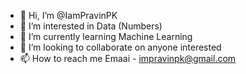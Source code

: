 - 👋 Hi, I’m @IamPravinPK
- 👀 I’m interested in Data (Numbers) 
- 🌱 I’m currently learning Machine Learning
- 💞️ I’m looking to collaborate on anyone interested
- 📫 How to reach me Emaai - impravinpk@gmail.com

<!---
IamPravinPK/IamPravinPK is a ✨ special ✨ repository because its `README.md` (this file) appears on your GitHub profile.
You can click the Preview link to take a look at your changes.
--->
